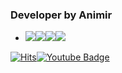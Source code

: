 ### Developer by Animir 

- <img src="https://img.shields.io/badge/Kotlin-Main-blue?logo=kotlin&logoColor=white"><img src="https://img.shields.io/badge/Android-Main-green?logo=android&logoColor=white"><img src="https://img.shields.io/badge/JavaScript-Sub-yellow?logo=javascript&logoColor=white"><img src="https://img.shields.io/badge/PHP-Sub-orange?logo=php&logoColor=white">



  
[![Hits](https://hits.seeyoufarm.com/api/count/incr/badge.svg?url=https%3A%2F%2Fgithub.com%2FAnimirSoft&count_bg=%2379C83D&title_bg=%23555555&icon=&icon_color=%23E7E7E7&title=hits&edge_flat=true)](https://hits.seeyoufarm.com)[![Youtube Badge](https://img.shields.io/badge/Youtube-ff0000?style=flat-square&logo=youtube&link=https://www.youtube.com/user/iris1756able)](https://www.youtube.com/user/iris1756able)



<!-- 배지 : https://shields.io/ 아이콘 : https://simpleicons.org/ -->

<!-- <left><img src="https://user-images.githubusercontent.com/25942272/109255407-46b91080-7837-11eb-9c06-e63e8c7236e7.jpg" width="25%" height="25%"></left> -->

<!-- [![Hits](https://hits.seeyoufarm.com/api/count/incr/badge.svg?url=https%3A%2F%2Fgithub.com%2FAnimirSoft&count_bg=%2379C83D&title_bg=%23555555&icon=&icon_color=%23E7E7E7&title=hits&edge_flat=true)](https://hits.seeyoufarm.com) -->

<!-- [![Tech Blog Badge](https://camo.githubusercontent.com/1dfd498a979c2d50880d6ed92c8c31413575063ea3a38df54bba28620e84ba5f/687474703a2f2f696d672e736869656c64732e696f2f62616467652f2d54656368253230626c6f672d626c61636b3f7374796c653d666c61742d737175617265266c6f676f3d676974687562266c696e6b3d68747470733a2f2f7a7a737a612e6769746875622e696f2f)](https://zzsza.github.io/) -->

<!-- [![Linkedin Badge](https://camo.githubusercontent.com/8933bfda6fb4631781c7b66084ac291bfa6b198714f7c610f4b545d1a5e60a03/68747470733a2f2f696d672e736869656c64732e696f2f62616467652f2d4c696e6b6564496e2d626c75653f7374796c653d666c61742d737175617265266c6f676f3d4c696e6b6564696e266c6f676f436f6c6f723d7768697465266c696e6b3d68747470733a2f2f7777772e6c696e6b6564696e2e636f6d2f696e2f73656f6e672d79756e2d6279656f6e2d3831383361383131332f)](https://www.linkedin.com/) -->

<!-- [![Youtube Badge](https://img.shields.io/badge/Youtube-ff0000?style=flat-square&logo=youtube&link=https://www.youtube.com/user/iris1756able)](https://www.youtube.com/user/iris1756able) -->

<!-- [![Facebook Badge](https://camo.githubusercontent.com/2fe3f533489be145639fcb8a81b59a308b37d56153bef03f36409ccf672a2884/68747470733a2f2f696d672e736869656c64732e696f2f62616467652f2d46616365626f6f6b2d3138373766323f7374796c653d666c61742d737175617265266c6f676f3d66616365626f6f6b266c6f676f436f6c6f723d7768697465266c696e6b3d68747470733a2f2f7777772e66616365626f6f6b2e636f6d2f7a7a737a61)](https://www.facebook.com)  -->

<!-- [![Instagram Badge](https://camo.githubusercontent.com/56ce0bac8c92051fc20744a02ef96f4361f92c36032d765312d31e25995391a3/68747470733a2f2f696d672e736869656c64732e696f2f62616467652f2d496e7374616772616d2d6464326137623f7374796c653d666c61742d737175617265266c6f676f3d696e7374616772616d266c6f676f436f6c6f723d7768697465266c696e6b3d68747470733a2f2f7777772e696e7374616772616d2e636f6d2f646174612e736369656e746973742f)](https://www.instagram.com/)  -->

<!-- [![Gmail Badge](https://camo.githubusercontent.com/232ae39e76c443e7f22fd44c25b87c9808f6baad8f0ae084704e8d0ca23339c8/68747470733a2f2f696d672e736869656c64732e696f2f62616467652f2d476d61696c2d6431343833363f7374796c653d666c61742d737175617265266c6f676f3d476d61696c266c6f676f436f6c6f723d7768697465266c696e6b3d6d61696c746f3a736e756779756e303140676d61696c2e636f6d)](mailto:iris1756@gmail.com) -->

